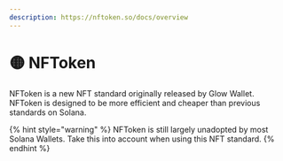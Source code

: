 ```yaml
---
description: https://nftoken.so/docs/overview
---
```


# 🟡 NFToken

NFToken is a new NFT standard originally released by Glow Wallet. NFToken is designed to be more efficient and cheaper than previous standards on Solana.&#x20;

{% hint style="warning" %}
NFToken is still largely unadopted by most Solana Wallets. Take this into account when using this NFT standard.
{% endhint %}
